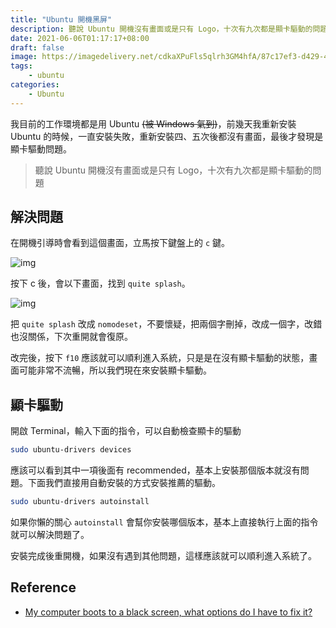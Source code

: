```yaml
---
title: "Ubuntu 開機黑屏"
description: 聽說 Ubuntu 開機沒有畫面或是只有 Logo，十次有九次都是顯卡驅動的問題。
date: 2021-06-06T01:17:17+08:00
draft: false
image: https://imagedelivery.net/cdkaXPuFls5qlrh3GM4hfA/87c17ef3-d429-42ba-30ab-32ac2864c500/public
tags:
    - ubuntu
categories:
    - Ubuntu
---
```


我目前的工作環境都是用 Ubuntu ~~(被 Windows 氣到)~~，前幾天我重新安裝 Ubuntu 的時候，一直安裝失敗，重新安裝四、五次後都沒有畫面，最後才發現是顯卡驅動問題。

> 聽說 Ubuntu 開機沒有畫面或是只有 Logo，十次有九次都是顯卡驅動的問題

<!--more-->

## 解決問題

在開機引導時會看到這個畫面，立馬按下鍵盤上的 `c` 鍵。

![img](https://i.stack.imgur.com/8RYuZ.png)

按下 c 後，會以下畫面，找到 `quite splash`。

![img](https://i.stack.imgur.com/0Cfhc.png)

把 `quite splash` 改成 `nomodeset`，不要懷疑，把兩個字刪掉，改成一個字，改錯也沒關係，下次重開就會復原。

改完後，按下 `f10` 應該就可以順利進入系統，只是是在沒有顯卡驅動的狀態，畫面可能非常不流暢，所以我們現在來安裝顯卡驅動。

## 顯卡驅動

開啟 Terminal，輸入下面的指令，可以自動檢查顯卡的驅動

```bash
sudo ubuntu-drivers devices
```

應該可以看到其中一項後面有 recommended，基本上安裝那個版本就沒有問題。下面我們直接用自動安裝的方式安裝推薦的驅動。

```bash
sudo ubuntu-drivers autoinstall
```

如果你懶的關心 `autoinstall` 會幫你安裝哪個版本，基本上直接執行上面的指令就可以解決問題了。

安裝完成後重開機，如果沒有遇到其他問題，這樣應該就可以順利進入系統了。

## Reference

* [My computer boots to a black screen, what options do I have to fix it?](https://askubuntu.com/questions/162075/my-computer-boots-to-a-black-screen-what-options-do-i-have-to-fix-it)
